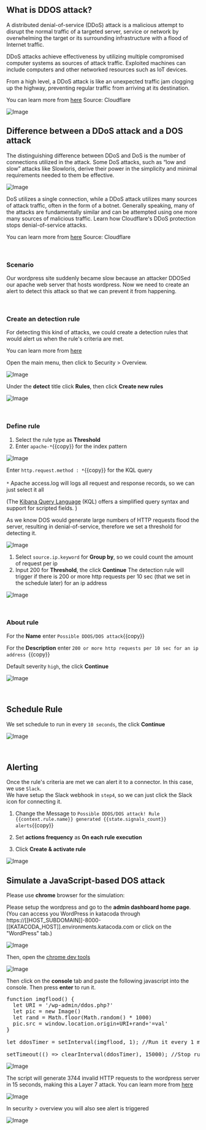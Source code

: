 ## What is DDOS attack?

A distributed denial-of-service (DDoS) attack is a malicious attempt to disrupt the normal traffic of a targeted server, service or network by overwhelming the target or its surrounding infrastructure with a flood of Internet traffic.

DDoS attacks achieve effectiveness by utilizing multiple compromised computer systems as sources of attack traffic. Exploited machines can include computers and other networked resources such as IoT devices.

From a high level, a DDoS attack is like an unexpected traffic jam clogging up the highway, preventing regular traffic from arriving at its destination.

You can learn more from [here](https://www.cloudflare.com/learning/ddos/what-is-a-ddos-attack/)
Source: Cloudflare

![Image](./assets/ddos.png)
<br/>

## Difference between a DDoS attack and a DOS attack

The distinguishing difference between DDoS and DoS is the number of connections utilized in the attack. Some DoS attacks, such as “low and slow” attacks like Slowloris, derive their power in the simplicity and minimal requirements needed to them be effective.

![Image](./assets/dos.png)

DoS utilizes a single connection, while a DDoS attack utilizes many sources of attack traffic, often in the form of a botnet. Generally speaking, many of the attacks are fundamentally similar and can be attempted using one more many sources of malicious traffic. Learn how Cloudflare's DDoS protection stops denial-of-service attacks.

You can learn more from [here](https://www.cloudflare.com/zh-cn/learning/ddos/glossary/denial-of-service/)
Source: Cloudflare

<br/>

### Scenario

Our wordpress site suddenly became slow because an attacker DDOSed our apache web server that hosts wordpress. Now we need to create an alert to detect this attack so that we can prevent it from happening.

<br/>

### Create an detection rule

For detecting this kind of attacks, we could create a detection rules that would alert us when the rule's criteria are met.

You can learn more from [here](https://www.elastic.co/guide/en/security/current/rules-ui-create.html#rules-ui-create)

Open the main menu, then click to Security > Overview.

![Image](./assets/sec_menu.png)

Under the **detect** title click **Rules**, then click **Create new rules**

![Image](./assets/new_rule.png)

<br/>

### Define rule

1. Select the rule type as **Threshold**
2. Enter `apache-*`{{copy}} for the index pattern

![Image](./assets/rule_2.png)

Enter `http.request.method : *`{{copy}} for the KQL query
<br/>
<br/>
`*` Apache access.log will logs all request and response records, so we can just select it all
<br/>

(The [Kibana Query Language](https://www.elastic.co/guide/en/kibana/7.15/kuery-query.html) (KQL) offers a simplified query syntax and support for scripted fields. )

As we know DOS would generate large numbers of HTTP requests flood the server, resulting in denial-of-service, therefore we set a threshold for detecting it.

![Image](./assets/http_flood.png)

1. Select `source.ip.keyword` for **Group by**, so we could count the amount of request per ip
2. Input 200 for **Threshold**, the click **Continue**
   The detection rule will trigger if there is 200 or more http requests per 10 sec (that we set in the schedule later) for an ip address

![Image](./assets/rule_2_2.png)

<br/>

### About rule

For the **Name** enter `Possible DDOS/DOS attack`{{copy}}

For the **Description** enter `200 or more http requests per 10 sec for an ip address `{{copy}}

Default severity `high`, the click **Continue**

![Image](./assets/rule_2_3.png)

<br/>

## Schedule Rule

We set schedule to run in every `10 seconds`, the click **Continue**

![Image](./assets/rule_2_4.png)

<br/>

## Alerting

Once the rule's criteria are met we can alert it to a connector. In this case, we use `Slack`.
<br/>
We have setup the Slack webhook in `step4`, so we can just click the Slack icon for connecting it.
<br/>

1. Change the Message to `Possible DDOS/DOS attack! Rule {{context.rule.name}} generated {{state.signals_count}} alerts`{{copy}}

2. Set **actions frequency** as **On each rule execution**

3. Click **Create & activate rule**

![Image](./assets/rule_2_5.png)

## Simulate a JavaScript-based DOS attack

Please use **chrome** browser for the simulation:
</br>

Please setup the wordpress and go to the **admin dashboard home page**. (You can access you WordPress in katacoda through https://[[HOST_SUBDOMAIN]]-8000-[[KATACODA_HOST]].environments.katacoda.com or click on the "WordPress" tab.)

![Image](./assets/wp.png)

Then, open the [chrome dev tools](https://developer.chrome.com/docs/devtools/open/)

![Image](./assets/dev.png)

Then click on the **console** tab and paste the following javascript into the console. Then press **enter** to run it.

<pre class="file" data-target="clipboard">
function imgflood() {
  let URI = '/wp-admin/ddos.php?'
  let pic = new Image()
  let rand = Math.floor(Math.random() * 1000)
  pic.src = window.location.origin+URI+rand+'=val'
}

let ddosTimer = setInterval(imgflood, 1); //Run it every 1 ms

setTimeout(() => clearInterval(ddosTimer), 15000); //Stop running in 15 sec
</pre>

![Image](./assets/cn.png)

The script will generate 3744 invalid HTTP requests to the wordpress server in 15 seconds, making this a Layer 7 attack. You can learn more from [here](https://blog.cloudflare.com/an-introduction-to-javascript-based-ddos/)

![Image](./assets/net.png)

In security > overview you will also see alert is triggered

![Image](./assets/slack_6.png)
